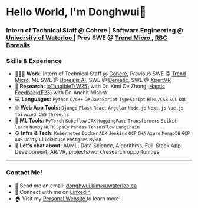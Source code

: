 # Hello World, I'm Donghwui👋
### Intern of Technical Staff @ Cohere | Software Engineering @ <a href="https://uwaterloo.ca/software-engineering">University of Waterloo </a> | Prev SWE @  <a href="https://www.trendmicro.com/en_ca/business.html"> Trend Micro </a>, <a href="https://rbcborealis.com/"> RBC Borealis </a>

### Skills & Experience
- 👨🏻‍💻 **Work**: Intern of Technical Staff @ <a href="https://cohere.com/">Cohere</a>, Previous SWE @ <a href="https://www.trendmicro.com/en_ca/business.html"> Trend Micro</a>, ML SWE @ <a href="https://rbcborealis.com/">Borealis AI</a>, SWE @ <a href="https://www.dematic.com/en-ca/">Dematic</a>, SWE @ <a href="https://xpertvr.ca/">XpertVR</a>
- 🧪 **Research**: <a href="https://www.jeffjianzhao.com/team">IoTangibleT(W25)</a> with Dr. Kimi Ce Zhong, <a href="https://github.com/donghwui/touchsim">Haptic Feedback(F23)</a> with Dr. Anchit Mishra
- 💻 **Languages:** `Python` `C/C++` `C#` `JavaScript` `TypeScript` `HTML/CSS` `SQL` `KQL`
- 🌐 **Web App Tools:** `Django` `Flask` `React` `Angular` `Node.js` `Next.js` `Vue.js` `Tailwind CSS` `Three.js`
- 🤖 **ML Tools:** `PyTorch` `Kubeflow` `JAX` `HuggingFace` `Transformers` `Scikit-learn` `Numpy` `NLTK` `SpaCy` `Pandas` `TensorFlow` `LangChain`
- ⚙️ **Infra & Tech:** `Kubernetes` `Docker` `ADX` `Jenkins` `OCP` `GHA` `Azure` `MongoDB` `GCP` `AWS` `Unity` `ClickHouse` `Postgres` `MySQL` 
- 💬 **Let's chat about**: AI/ML, Data Science, Algorithms, Full-Stack App Development, AR/VR, projects/work/research opportunities
---
### Contact Me!
- 📧 Send me an email: donghwui.kim@uwaterloo.ca
- 🔗 Connect with me on <a href="https://www.linkedin.com/in/donghwui/">LinkedIn</a>
- 🏠 Visit my <a href="https://donghwui.com/">Personal Website </a> to learn more!
